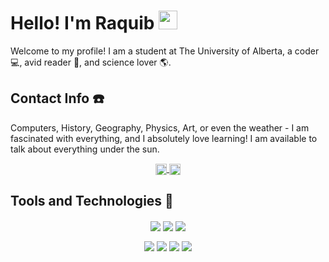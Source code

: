 # Hello! I'm Raquib  <img src="https://raw.githubusercontent.com/MartinHeinz/MartinHeinz/master/wave.gif" width="30px"> 

Welcome to my profile! I am a student at The University of Alberta, a coder :computer:, avid reader :open_book:, and science lover :earth_americas:. 

## Contact Info :phone:

Computers, History, Geography, Physics, Art, or even the weather - I am fascinated with everything, and I absolutely love learning! I am available to talk about everything under the sun. 

<p align="center">
    <a href="https://www.linkedin.com/in/lavani/">
      <img align="center" src="https://camo.githubusercontent.com/c8a9c5b414cd812ad6a97a46c29af67239ddaeae08c41724ff7d945fb4c047e5/68747470733a2f2f6564656e742e6769746875622e696f2f537570657254696e7949636f6e732f696d616765732f7376672f6c696e6b6564696e2e737667" width = "18" height = "18">
    </a>
  
  <a href="mailto:r.raquib01@gmail.com">
      <img align="center" src="https://camo.githubusercontent.com/4a3dd8d10a27c272fd04b2ce8ed1a130606f95ea6a76b5e19ce8b642faa18c27/68747470733a2f2f6564656e742e6769746875622e696f2f537570657254696e7949636f6e732f696d616765732f7376672f676d61696c2e737667" width = "18" height = "18">
    </a>
  
</p>

## Tools and Technologies :wrench: 

<p align="center">
      <img align="center" src="https://img.shields.io/badge/OS-Windows-informational?logo=Microsoft&labelColor=0A0E28&color=4e67eb&logoColor=ffffff">
      <img align="center" src="https://img.shields.io/badge/OS-Linux-informational?logo=Linux&labelColor=0A0E28&color=4e67eb&logoColor=ffffff">
      <img align="center" src="https://img.shields.io/badge/Editor-VSCode-informational?logo=visual-studio-code&labelColor=46474a&color=0078d7&logoColor=0078d7">      
</p>
<p align="center">
      <img align="center" src="https://img.shields.io/badge/Code-Python-informational?logo=python&labelColor=1a1a1a&color=306998&logoColor=306998">
      <img align="center" src="https://img.shields.io/badge/Code-C++-informational?logo=cplusplus&labelColor=1a1a1a&color=306998&logoColor=306998">
      <img align="center" src="https://img.shields.io/badge/Code-HTML-informational?logo=html5&labelColor=1a1a1a&color=306998&logoColor=306998">
      <img align="center" src="https://img.shields.io/badge/Code-MATLAB-informational?logo=mathworks&labelColor=1a1a1a&color=306998&logoColor=306998">
</p>
<!--
**raquibk/raquibk** is a ✨ _special_ ✨ repository because its `README.md` (this file) appears on your GitHub profile.

Here are some ideas to get you started:

- 🔭 I’m currently working on ...
- 🌱 I’m currently learning ...
- 👯 I’m looking to collaborate on ...
- 🤔 I’m looking for help with ...
- 💬 Ask me about ...
- 📫 How to reach me: ...
- 😄 Pronouns: ...
- ⚡ Fun fact: ...
-->


